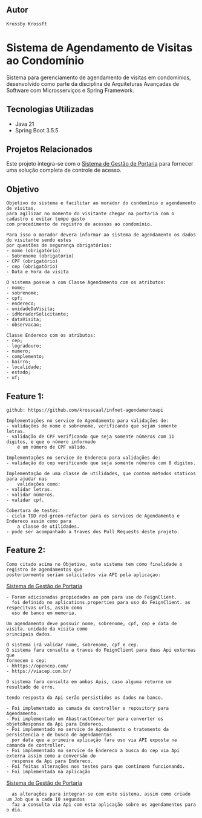 ## Autor
    Krossby Krossft

# Sistema de Agendamento de Visitas ao Condomínio

Sistema para gerenciamento de agendamento de visitas em condomínios, desenvolvido como parte da disciplina de
Arquiteturas Avançadas de Software com Microsserviços e Spring Framework.

## Tecnologias Utilizadas

- Java 21
- Spring Boot 3.5.5

## Projetos Relacionados

Este projeto integra-se com o [Sistema de Gestão de Portaria](https://github.com/krosscaal/infnet-sgp) para fornecer uma
solução completa de controle de acesso.

## Objetivo

    Objetivo do sistema e facilitar ao morador do condomínio o agendamento de visitas, 
    para agilizar no momento do visitante chegar na portaria com o cadastro e evitar tempo gasto 
    com procedimento de registro de acessos ao condomínio.

    Para isso o morador devera informar ao sistema de agendamento os dados do visitante sendo estes 
    por questões de segurança obrigatórios:
    - nome (obrigatório)
    - Sobrenome (obrigatório)
    - CPF (obrigatório)
    - cep (obrigatório)
    - Data e Hora da visita

    O sistema possue a com Classe Agendamento com os atributos:
    - nome;
    - sobrenome;
    - cpf;
    - endereco;
    - unidadeDaVisita;
    - idMoradorSolicitante;
    - dataVisita;
    - observacao;

    Classe Endereco com os atributos:
    - cep;
    - logradouro;
    - numero;
    - complemento;
    - bairro;
    - localidade;
    - estado;
    - uf;


## Feature 1:

    github: https://github.com/krosscaal/infnet-agendamentoapi 

    Implementações no service de Agendamento para validações de:
    - validações de nome e sobrenome, verificando que sejam somente letras.
    - validação de CPF verificando que seja somente números com 11 digitos, e que o número informado
        é um número de CPF válido.

    Implementações no service de Endereco para validações de:
    - validação do cep verificando que seja somente números com 8 digitos.

    Implementação de uma classe de utilidades, que contem métodos staticos para ajudar nas 
        validações como:
    - validar letras.
    - validar números.
    - validar cpf.

    Cobertura de testes:
    - ciclo TDD red-green-refactor para os services de Agendamento e Endereco assim como para 
        a classe de utilidades. 
    - pode ser acompanhado a traves dos Pull Requests deste projeto.

## Feature 2:

    Como citado acima no Objetivo, este sistema tem como finalidade o registro de agendamentos que
    posteriormente seriam solicitados via API pela aplicaçao:   
  [Sistema de Gestão de Portaria](https://github.com/krosscaal/infnet-sgp)

    - Foram adicionadas propiedades ao pom para uso do FeignClient.
      foi definido no aplications.properties para uso do FeignClient. as respecitvas urls, assim como
      uso de banco em memoria.

    Um agendamento deve possuir nome, sobrenome, cpf, cep e data de visita, unidade da visita como 
    principais dados.
    
    O sistema irá validar nome, sobrenome, cpf e cep.
    O sistema fara consulta a traves do FeignClient para duas Api externas que
    fornecem o cep:
    - hhttps://opencep.com/
    - https://viacep.com.br/

    O sistema fara consulta em ambas Apis, caso alguma retorne um resultado de erro.

    tendo resposta da Api serão persistidos os dados no banco.

    - Foi implementado as camada de controller e repository para Agendamento.
    - Foi implementado um AbastractConverter para converter os objetoResponse da Api para Endereco.
    - Foi implementado no service de Agendamento o tratemento da persistencia e de busca de agendamentos
      por data que a primeira aplicação fara uso via API exposta na camanda de controller.
    - Foi implementado no service de Endereco a busca do cep via Api externa assim como a conversão do
      response da Api para Endereco.
    - Foi feitas alterações nos testes para que continuem funcionando.
    - Foi implementada na aplicação
[Sistema de Gestão de Portaria](https://github.com/krosscaal/infnet-sgp)

      as alterações para integrar-se com este sistema, assim como criado um Job que a cada 10 segundos
      faz a consulta via Api com esta aplicação sobre os agendamentos para o dia.

